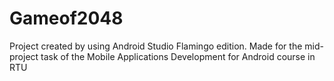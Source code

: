 # Gameof2048

Project created by using Android Studio Flamingo edition.
Made for the mid-project task of the Mobile Applications Development for Android course in RTU
